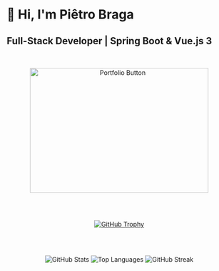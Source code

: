 # 👋 Hi, I'm Piêtro Braga

## Full-Stack Developer | Spring Boot & Vue.js 3


<br>

<div align="center">

<p align="center">
  <a href="https://pietrobragaaquinojunior.github.io/my-personal-portfolio/" target="_blank">
    <img src="https://github.com/user-attachments/assets/6db29b65-1450-488a-bbc6-0aed25edcb14" alt="Portfolio Button" width="400" height="280"/>
  </a>
</p>



<br><br>

[![GitHub Trophy]](https://github.com/pietrobragaaquinojunior)

<br><br>

<!-- GitHub stats in one line -->
<img src="https://github-readme-stats.vercel.app/api?username=pietrobragaaquinojunior&show_icons=true&hide_title=true&count_private=true&theme=github" alt="GitHub Stats" /> 
<img src="https://github-readme-stats.vercel.app/api/top-langs/?username=pietrobragaaquinojunior&layout=compact&hide_title=true&theme=github" alt="Top Languages" /> 
<img src="https://github-readme-streak-stats.herokuapp.com/?user=pietrobragaaquinojunior&hide_title=true&theme=github" alt="GitHub Streak" />

</div>

<!---------------------------------------------------------------------------->

[🔥 Portfolio Button 🔥]: https://img.shields.io/badge/🔥%20My_Portfolio-Fire-orange?style=for-the-badge&logo=firefox&logoColor=white
[GitHub Trophy]: https://github-profile-trophy.vercel.app/?username=pietrobragaaquinojunior&margin-w=15&theme=github
